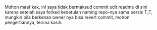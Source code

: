 Mohon maaf kak, ini saya tidak bermaksud commit edit readme di sini karena setelah saya forked kebetulan naming repo-nya sama persis T_T, mungkin bila berkenan owner nya bisa revert commit, mohon pengertiannya, terima kasih.
